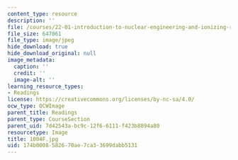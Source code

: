 ```yaml
---
content_type: resource
description: ''
file: /courses/22-01-introduction-to-nuclear-engineering-and-ionizing-radiation-fall-2016/174b0008582670ae7ca33699dabb5131_1004F.jpg
file_size: 647061
file_type: image/jpeg
hide_download: true
hide_download_original: null
image_metadata:
  caption: ''
  credit: ''
  image-alt: ''
learning_resource_types:
- Readings
license: https://creativecommons.org/licenses/by-nc-sa/4.0/
ocw_type: OCWImage
parent_title: Readings
parent_type: CourseSection
parent_uid: 7d42543a-bc9c-12f6-6111-f423b8894a80
resourcetype: Image
title: 1004F.jpg
uid: 174b0008-5826-70ae-7ca3-3699dabb5131
---
```

